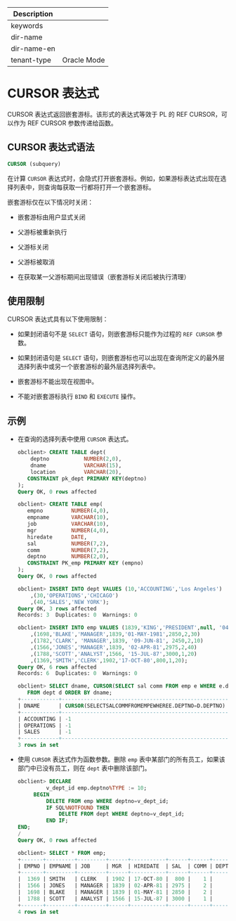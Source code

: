 | Description   |                 |
|---------------|-----------------|
| keywords      |                 |
| dir-name      |                 |
| dir-name-en   |                 |
| tenant-type   | Oracle Mode     |

# CURSOR 表达式

CURSOR 表达式返回嵌套游标。该形式的表达式等效于 PL 的 REF CURSOR，可以作为 REF CURSOR 参数传递给函数。

## CURSOR 表达式语法

```sql
CURSOR (subquery)
```

在计算 `CURSOR` 表达式时，会隐式打开嵌套游标。例如，如果游标表达式出现在选择列表中，则查询每获取一行都将打开一个嵌套游标。

嵌套游标仅在以下情况时关闭：

* 嵌套游标由用户显式关闭

* 父游标被重新执行

* 父游标关闭

* 父游标被取消

* 在获取某一父游标期间出现错误（嵌套游标关闭后被执行清理）

## 使用限制

CURSOR 表达式具有以下使用限制：

* 如果封闭语句不是 `SELECT` 语句，则嵌套游标只能作为过程的 `REF CURSOR` 参数。

* 如果封闭语句是 `SELECT` 语句，则嵌套游标也可以出现在查询所定义的最外层选择列表中或另一个嵌套游标的最外层选择列表中。

* 嵌套游标不能出现在视图中。

* 不能对嵌套游标执行 `BIND` 和 `EXECUTE` 操作。

## 示例

* 在查询的选择列表中使用 `CURSOR` 表达式。

  ```sql
  obclient> CREATE TABLE dept(  
      deptno           NUMBER(2,0),  
      dname            VARCHAR(15),  
      location         VARCHAR(20),   
     CONSTRAINT pk_dept PRIMARY KEY(deptno)  
  );
  Query OK, 0 rows affected

  obclient> CREATE TABLE emp(  
     empno         NUMBER(4,0),  
     empname       VARCHAR(10),  
     job           VARCHAR(10),  
     mgr           NUMBER(4,0),  
     hiredate      DATE,  
     sal           NUMBER(7,2),  
     comm          NUMBER(7,2),        
     deptno        NUMBER(2,0),   
     CONSTRAINT PK_emp PRIMARY KEY (empno)
  );
  Query OK, 0 rows affected

  obclient> INSERT INTO dept VALUES (10,'ACCOUNTING','Los Angeles')
      ,(30,'OPERATIONS','CHICAGO')
      ,(40,'SALES','NEW YORK');
  Query OK, 3 rows affected
  Records: 3  Duplicates: 0  Warnings: 0

  obclient> INSERT INTO emp VALUES (1839,'KING','PRESIDENT',null, '04-JAN-20',5000,3,10)
      ,(1698,'BLAKE','MANAGER',1839,'01-MAY-1981',2850,2,30)
      ,(1782,'CLARK', 'MANAGER',1839, '09-JUN-81', 2450,2,10)
      ,(1566,'JONES','MANAGER',1839, '02-APR-81',2975,2,40)
      ,(1788,'SCOTT','ANALYST',1566, '15-JUL-87',3000,1,20)
      ,(1369,'SMITH','CLERK',1902,'17-OCT-80',800,1,20);
  Query OK, 6 rows affected
  Records: 6  Duplicates: 0  Warnings: 0

  obclient> SELECT dname, CURSOR(SELECT sal comm FROM emp e WHERE e.deptno= d.deptno)
     FROM dept d ORDER BY dname;
  +------------+-----------------------------------------------------+
  | DNAME      | CURSOR(SELECTSALCOMMFROMEMPEWHEREE.DEPTNO=D.DEPTNO) |
  +------------+-----------------------------------------------------+
  | ACCOUNTING | -1                                                  |
  | OPERATIONS | -1                                                  |
  | SALES      | -1                                                  |
  +------------+-----------------------------------------------------+
  3 rows in set
  ```

* 使用 `CURSOR` 表达式作为函数参数。删除 `emp` 表中某部门的所有员工，如果该部门中已没有员工，则在 `dept` 表中删除该部门。

  ```sql
  obclient> DECLARE
           v_dept_id emp.deptno%TYPE := 10;
       BEGIN
           DELETE FROM emp WHERE deptno=v_dept_id;
           IF SQL%NOTFOUND THEN
               DELETE FROM dept WHERE deptno=v_dept_id;
           END IF;
  END;
  /
  Query OK, 0 rows affected

  obclient> SELECT * FROM emp;
  +-------+---------+---------+------+-----------+------+------+--------+
  | EMPNO | EMPNAME | JOB     | MGR  | HIREDATE  | SAL  | COMM | DEPTNO |
  +-------+---------+---------+------+-----------+------+------+--------+
  |  1369 | SMITH   | CLERK   | 1902 | 17-OCT-80 |  800 |    1 |     20 |
  |  1566 | JONES   | MANAGER | 1839 | 02-APR-81 | 2975 |    2 |     40 |
  |  1698 | BLAKE   | MANAGER | 1839 | 01-MAY-81 | 2850 |    2 |     30 |
  |  1788 | SCOTT   | ANALYST | 1566 | 15-JUL-87 | 3000 |    1 |     20 |
  +-------+---------+---------+------+-----------+------+------+--------+
  4 rows in set
  ```
